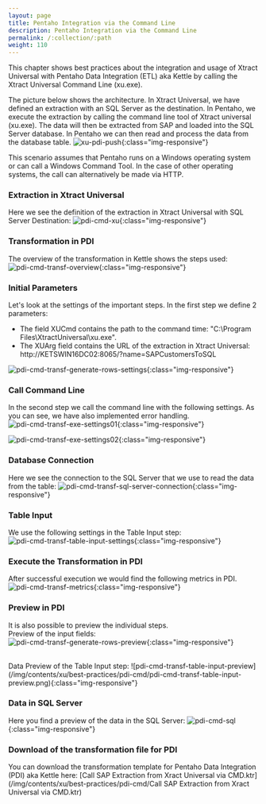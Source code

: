 ```yaml
---
layout: page
title: Pentaho Integration via the Command Line
description: Pentaho Integration via the Command Line
permalink: /:collection/:path
weight: 110
---
```


This chapter shows best practices about the integration and usage of Xtract Universal with Pentaho Data Integration (ETL) aka Kettle by calling the Xtract Universal Command Line (xu.exe).<br>

The picture below shows the architecture.
In Xtract Universal, we have defined an extraction with an SQL Server as the destination. 
In Pentaho, we execute the extraction by calling the command line tool of Xtract universal (xu.exe). 
The data will then be extracted from SAP and loaded into the SQL Server database. In Pentaho we can then read and process the data from the database table.
![xu-pdi-push](/img/contents/xu/best-practices/pdi-cmd/xu-pdi-push.png){:class="img-responsive"}

This scenario assumes that Pentaho runs on a Windows operating system or can call a Windows Command Tool.
In the case of other operating systems, the call can alternatively be made via HTTP. 

### Extraction in Xtract Universal

Here we see the definition of the extraction in Xtract Universal with SQL Server Destination: 
![pdi-cmd-xu](/img/contents/xu/best-practices/pdi-cmd/pdi-cmd-xu.png){:class="img-responsive"}

### Transformation in PDI

The overview of the transformation in Kettle shows the steps used: 
![pdi-cmd-transf-overview](/img/contents/xu/best-practices/pdi-cmd/pdi-cmd-transf-overview.png){:class="img-responsive"}

### Initial Parameters

Let's look at the settings of the important steps.
In the first step we define 2 parameters: 
- The field XUCmd contains the path to the command time: "C:\Program Files\XtractUniversal\xu.exe".	
- The XUArg field contains the URL of the extraction in Xtract Universal: http://KETSWIN16DC02:8065/?name=SAPCustomersToSQL

![pdi-cmd-transf-generate-rows-settings](/img/contents/xu/best-practices/pdi-cmd/pdi-cmd-transf-generate-rows-settings.png){:class="img-responsive"}

### Call Command Line

In the second step we call the command line with the following settings. As you can see, we have also implemented error handling.  
![pdi-cmd-transf-exe-settings01](/img/contents/xu/best-practices/pdi-cmd/pdi-cmd-transf-exe-settings01.png){:class="img-responsive"}
 
![pdi-cmd-transf-exe-settings02](/img/contents/xu/best-practices/pdi-cmd/pdi-cmd-transf-exe-settings02.png){:class="img-responsive"}

### Database Connection

Here we see  the connection to the SQL Server that we use to read the data from the table: 
![pdi-cmd-transf-sql-server-connection](/img/contents/xu/best-practices/pdi-cmd/pdi-cmd-transf-sql-server-connection.png){:class="img-responsive"}

### Table Input

We use the following settings in the Table Input step: 
![pdi-cmd-transf-table-input-settings](/img/contents/xu/best-practices/pdi-cmd/pdi-cmd-transf-table-input-settings.png){:class="img-responsive"}

### Execute the Transformation in PDI

After successful execution we would find the following metrics in PDI. 
![pdi-cmd-transf-metrics](/img/contents/xu/best-practices/pdi-cmd/pdi-cmd-transf-metrics.png){:class="img-responsive"}

### Preview in PDI

It is also possible to preview the individual steps.<br> 
Preview of the input fields:  
![pdi-cmd-transf-generate-rows-preview](/img/contents/xu/best-practices/pdi-cmd/pdi-cmd-transf-generate-rows-preview.png){:class="img-responsive"}

<br>
Data Preview of the Table Input step: 
![pdi-cmd-transf-table-input-preview](/img/contents/xu/best-practices/pdi-cmd/pdi-cmd-transf-table-input-preview.png){:class="img-responsive"}

### Data in SQL Server

Here you find a preview of the data in the SQL Server: 
![pdi-cmd-sql](/img/contents/xu/best-practices/pdi-cmd/pdi-cmd-sql.png){:class="img-responsive"}

### Download of the transformation file for PDI

You can download the transformation template for Pentaho Data Integration (PDI) aka Kettle here:
[Call SAP Extraction from Xract Universal via CMD.ktr](/img/contents/xu/best-practices/pdi-cmd/Call SAP Extraction from Xract Universal via CMD.ktr)